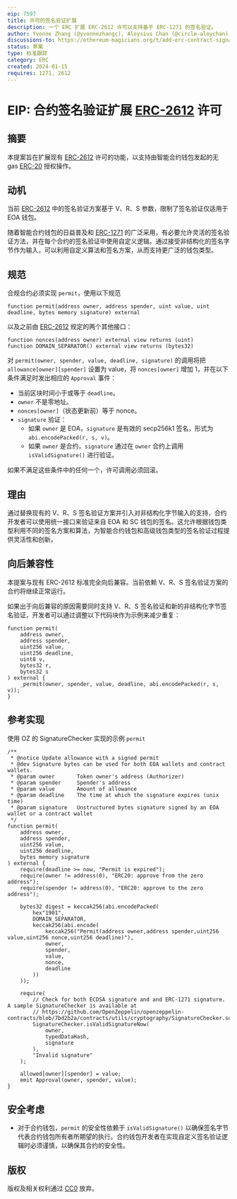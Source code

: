 ```yaml
---
eip: 7597
title: 许可的签名验证扩展
description: 一个 ERC 扩展 ERC-2612 许可以支持基于 ERC-1271 的签名验证。
author: Yvonne Zhang (@yvonnezhangc), Aloysius Chan (@circle-aloychan)
discussions-to: https://ethereum-magicians.org/t/add-erc-contract-signature-validation-extension-for-eip-2612-permit/18157
status: 草案
type: 标准跟踪
category: ERC
created: 2024-01-15
requires: 1271, 2612
---
```


# EIP: 合约签名验证扩展 [ERC-2612](./eip-2612.md) 许可

## 摘要

本提案旨在扩展现有 [ERC-2612](./eip-2612.md) 许可的功能，以支持由智能合约钱包发起的无 gas [ERC-20](./erc-20.md) 授权操作。

## 动机

当前 [ERC-2612](./eip-2612.md) 中的签名验证方案基于 V、R、S 参数，限制了签名验证仅适用于 EOA 钱包。

随着智能合约钱包的日益普及和 [ERC-1271](./eip-1271.md) 的广泛采用，有必要允许灵活的签名验证方法，并在每个合约的签名验证中使用自定义逻辑。通过接受非结构化的签名字节作为输入，可以利用自定义算法和签名方案，从而支持更广泛的钱包类型。

## 规范

合规合约必须实现 `permit`，使用以下规范

```
function permit(address owner, address spender, uint value, uint deadline, bytes memory signature) external
```
以及之前由 [ERC-2612](./eip-2612.md) 规定的两个其他接口：
```
function nonces(address owner) external view returns (uint)
function DOMAIN_SEPARATOR() external view returns (bytes32)
```

对 `permit(owner, spender, value, deadline, signature)` 的调用将把 `allowance[owner][spender]` 设置为 value，将 `nonces[owner]` 增加 1，并在以下条件满足时发出相应的 `Approval` 事件：

- 当前区块时间小于或等于 `deadline`。
- `owner` 不是零地址。
- `nonces[owner]`（状态更新前）等于 nonce。
- `signature` 验证：
    - 如果 `owner` 是 EOA，`signature` 是有效的 secp256k1 签名，形式为 `abi.encodePacked(r, s, v)`。
    - 如果 `owner` 是合约，`signature` 通过在 `owner` 合约上调用 `isValidSignature()` 进行验证。

如果不满足这些条件中的任何一个，许可调用必须回滚。

## 理由

通过替换现有的 V、R、S 签名验证方案并引入对非结构化字节输入的支持，合约开发者可以使用统一接口来验证来自 EOA 和 SC 钱包的签名。这允许根据钱包类型利用不同的签名方案和算法，为智能合约钱包和高级钱包类型的签名验证过程提供灵活性和创新。

## 向后兼容性

本提案与现有 ERC-2612 标准完全向后兼容。当前依赖 V、R、S 签名验证方案的合约将继续正常运行。

如果出于向后兼容的原因需要同时支持 V、R、S 签名验证和新的非结构化字节签名验证，开发者可以通过调整以下代码块作为示例来减少重复：

```
function permit(
    address owner,
    address spender,
    uint256 value,
    uint256 deadline,
    uint8 v, 
    bytes32 r, 
    bytes32 s
) external {
    _permit(owner, spender, value, deadline, abi.encodePacked(r, s, v));
}
```

## 参考实现

使用 OZ 的 SignatureChecker 实现的示例 `permit`

```solidity
/**
 * @notice Update allowance with a signed permit
 * @dev Signature bytes can be used for both EOA wallets and contract wallets.
 * @param owner       Token owner's address (Authorizer)
 * @param spender     Spender's address
 * @param value       Amount of allowance
 * @param deadline    The time at which the signature expires (unix time)
 * @param signature   Unstructured bytes signature signed by an EOA wallet or a contract wallet
 */
function permit(
    address owner,
    address spender,
    uint256 value,
    uint256 deadline,
    bytes memory signature
) external {
    require(deadline >= now, "Permit is expired");
    require(owner != address(0), "ERC20: approve from the zero address");
    require(spender != address(0), "ERC20: approve to the zero address");

    bytes32 digest = keccak256(abi.encodePacked(
        hex"1901",
        DOMAIN_SEPARATOR,
        keccak256(abi.encode(
            keccak256("Permit(address owner,address spender,uint256 value,uint256 nonce,uint256 deadline)"),
            owner,
            spender,
            value,
            nonce,
            deadline
        ))
    ));
    
    require(
        // Check for both ECDSA signature and and ERC-1271 signature. A sample SignatureChecker is available at
        // https://github.com/OpenZeppelin/openzeppelin-contracts/blob/7bd2b2a/contracts/utils/cryptography/SignatureChecker.sol
        SignatureChecker.isValidSignatureNow(
            owner,
            typedDataHash,
            signature
        ),
        "Invalid signature"
    );
    
    allowed[owner][spender] = value;
    emit Approval(owner, spender, value);
}
```

## 安全考虑

- 对于合约钱包，`permit` 的安全性依赖于 `isValidSignature()` 以确保签名字节代表合约钱包所有者所期望的执行。合约钱包开发者在实现自定义签名验证逻辑时必须谨慎，以确保其合约的安全性。

## 版权

版权及相关权利通过 [CC0](../LICENSE.md) 放弃。